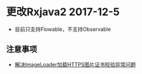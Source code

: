 # 更改Rxjava2 2017-12-5
* 目前只支持Flowable，不支持Observable

## 注意事项
* [解决ImageLoader加载HTTPS图片证书校验异常问题](http://www.cnblogs.com/csdnLion2016/p/5720590.html)

